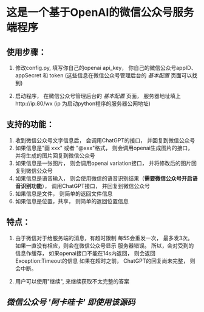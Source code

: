 # 这是一个基于OpenAI的微信公众号服务端程序

## 使用步骤：

1. 修改config.py, 填写你自己的openai api_key， 你自己的微信公众号appID、appSecret 和 token (这些信息在微信公众号管理后台的 *基本配置* 页面可以找到)

2. 启动程序， 在微信公众号管理后台的 *基本配置* 页面， 服务器地址填上  http://ip:80/wx  (ip 为启动python程序的服务器公网地址)


## 支持的功能：
1. 收到微信公众号文字信息后， 会调用ChatGPT的接口， 并回复到微信公众号
2. 如果信息是"画 xxx" 或者 "@xxx"格式， 则会调用openai生成图片的接口， 并将生成的图片回复到微信公众号
3. 如果信息是一张图片， 则会调用openai variation接口， 并将修改后的图片回复到微信公众号
4. 如果信息是语音输入，  则会使用微信的语音识别结果（**需要微信公众号开启语音识别功能**）， 调用ChatGPT接口， 并回复到微信公众号 
5. 如果信息是文件， 则简单的返回文件信息
6. 如果信息是位置，共享， 则简单的返回位置信息



## 特点：

1. 由于微信对于给服务端的消息，有超时限制
  每5S会重发一次， 最多发3次。 如果一直没有相应，则会在微信公众号显示 服务器错误。
  所以，会对受到的信息作缓存， 如果openai接口不能在14s内返回， 则会返回Exception:Timeout的信息
  如果在超时之前， ChatGPT的回复尚未完整， 则会中断。

2. 用户可以使用"继续", 来继续获取不太完整的答案


## *微信公众号 '阿卡哇卡' 即使用该源码*
